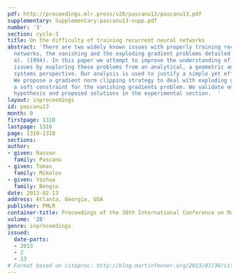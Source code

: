 ```yaml
---
pdf: http://proceedings.mlr.press/v28/pascanu13/pascanu13.pdf
supplementary: Supplementary:pascanu13-supp.pdf
number: '3'
section: cycle-3
title: On the difficulty of training recurrent neural networks
abstract: 'There are two widely known issues with properly training recurrent neural
  networks, the vanishing and the exploding gradient problems detailed in Bengio et
  al. (1994). In this paper we attempt to improve the understanding of the underlying
  issues by exploring these problems from an analytical, a geometric and a dynamical
  systems perspective. Our analysis is used to justify a simple yet effective solution.
  We propose a gradient norm clipping strategy to deal with exploding gradients and
  a soft constraint for the vanishing gradients problem. We validate empirically our
  hypothesis and proposed solutions in the experimental section.  '
layout: inproceedings
id: pascanu13
month: 0
firstpage: 1310
lastpage: 1318
page: 1310-1318
sections: 
author:
- given: Razvan
  family: Pascanu
- given: Tomas
  family: Mikolov
- given: Yoshua
  family: Bengio
date: 2013-02-13
address: Atlanta, Georgia, USA
publisher: PMLR
container-title: Proceedings of the 30th International Conference on Machine Learning
volume: '28'
genre: inproceedings
issued:
  date-parts:
  - 2013
  - 2
  - 13
# Format based on citeproc: http://blog.martinfenner.org/2013/07/30/citeproc-yaml-for-bibliographies/
---
```

